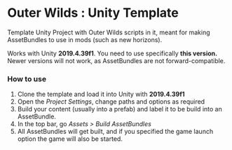 # Outer Wilds : Unity Template
Template Unity Project with Outer Wilds scripts in it, meant for making AssetBundles to use in mods (such as new horizons).

Works with Unity **2019.4.39f1**. You need to use specifically **this version.** 
Newer versions will not work, as AssetBundles are not forward-compatible.

### How to use

1. Clone the template and load it into Unity with **2019.4.39f1**
2. Open the *Project Settings*, change paths and options as required
3. Build your content (usually into a prefab) and label it to be build into an AssetBundle.
4. In the top bar, go *Assets > Build AssetBundles*
5. All AssetBundles will get built, and if you specified the game launch option the game will also be started.
